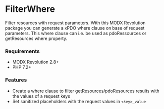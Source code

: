 # FilterWhere

Filter resources with request parameters. With this MODX Revolution package you
can generate a xPDO where clause on base of request parameters. This where
clause can i.e. be used as pdoRessources or getResources where property.

### Requirements

* MODX Revolution 2.8+
* PHP 7.2+

### Features

* Create a where clause to filter getResources/pdoResources results with the values of a request keys
* Set sanitized placeholders with the request values in `<key>_value`
